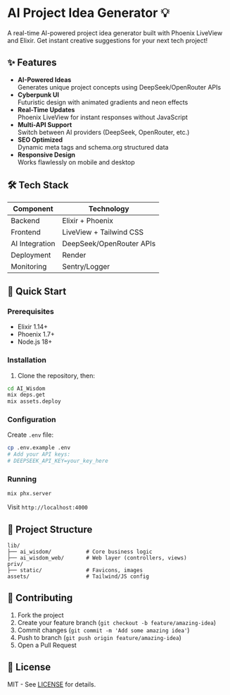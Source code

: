 # AI Project Idea Generator 💡

A real-time AI-powered project idea generator built with Phoenix LiveView and Elixir. Get instant creative suggestions for your next tech project!

## ✨ Features

- **AI-Powered Ideas**  
  Generates unique project concepts using DeepSeek/OpenRouter APIs
- **Cyberpunk UI**  
  Futuristic design with animated gradients and neon effects
- **Real-Time Updates**  
  Phoenix LiveView for instant responses without JavaScript
- **Multi-API Support**  
  Switch between AI providers (DeepSeek, OpenRouter, etc.)
- **SEO Optimized**  
  Dynamic meta tags and schema.org structured data
- **Responsive Design**  
  Works flawlessly on mobile and desktop

## 🛠 Tech Stack

| Component       | Technology |
|-----------------|------------|
| Backend         | Elixir + Phoenix |
| Frontend        | LiveView + Tailwind CSS |
| AI Integration  | DeepSeek/OpenRouter APIs |
| Deployment      | Render |
| Monitoring      | Sentry/Logger |

## 🚀 Quick Start

### Prerequisites
- Elixir 1.14+
- Phoenix 1.7+
- Node.js 18+

### Installation
1. Clone the repository, then:
```bash
cd AI_Wisdom
mix deps.get
mix assets.deploy
```

### Configuration
Create `.env` file:
```bash
cp .env.example .env
# Add your API keys:
# DEEPSEEK_API_KEY=your_key_here
```

### Running
```bash
mix phx.server
```
Visit `http://localhost:4000`


## 🔧 Project Structure
```
lib/
├── ai_wisdom/           # Core business logic
├── ai_wisdom_web/       # Web layer (controllers, views)
priv/
├── static/              # Favicons, images
assets/                  # Tailwind/JS config
```

## 🤝 Contributing
1. Fork the project
2. Create your feature branch (`git checkout -b feature/amazing-idea`)
3. Commit changes (`git commit -m 'Add some amazing idea'`)
4. Push to branch (`git push origin feature/amazing-idea`)
5. Open a Pull Request

## 📄 License
MIT - See [LICENSE](LICENSE) for details.